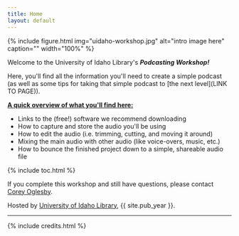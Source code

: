 ```yaml
---
title: Home
layout: default
---
```


{% include figure.html img="uidaho-workshop.jpg" alt="intro image here" caption="" width="100%" %}

Welcome to the University of Idaho Library's ***Podcasting Workshop!***  

Here, you'll find all the information you'll need to create a simple podcast (as well as some tips for taking that simple podcast to [the next level](LINK TO PAGE)).

<u><strong>A quick overview of what you'll find here:</strong></u>  
- Links to the (free!) software we recommend downloading
- How to capture and store the audio you'll be using
- How to edit the audio (i.e. trimming, cutting, and moving it around)
- Mixing the main audio with other audio (like voice-overs, music, etc.)
- How to bounce the finished project down to a simple, shareable audio file

{% include toc.html %}

If you complete this workshop and still have questions, please contact [Corey Oglesby](mailto:coglesby@uidaho.edu).

Hosted by [University of Idaho Library](http://www.lib.uidaho.edu/), {{ site.pub_year }}.

------

{% include credits.html %}
